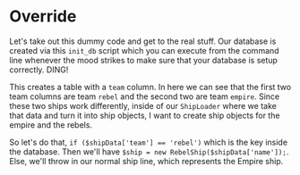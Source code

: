 # Override

Let's take out this dummy code and get to the real stuff. Our database
is created via this `init_db` script which you can execute from the 
command line whenever the mood strikes to make sure that your database is
setup correctly. DING!

This creates a table with a `team` column. In here we can see that the first
two team columns are team `rebel` and the second two are team `empire`. Since
these two ships work differently, inside of our `ShipLoader` where we take that
data and turn it into ship objects, I want to create ship objects for the empire
and the rebels. 

So let's do that, `if ($shipData['team'] == 'rebel')` which is the key inside the 
database. Then we'll have `$ship = new RebelShip($shipData['name']);`. Else, we'll
throw in our normal ship line, which represents the Empire ship. 
